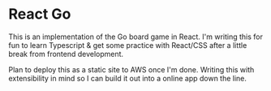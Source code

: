 # React Go

This is an implementation of the Go board game in React. I'm writing this for fun to learn Typescript & get some practice with React/CSS after a little break from frontend development.

Plan to deploy this as a static site to AWS once I'm done. Writing this with extensibility in mind so I can build it out into a online app down the line. 

